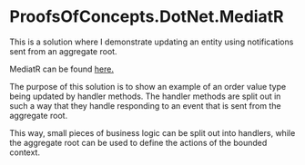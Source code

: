 # ProofsOfConcepts.DotNet.MediatR

This is a solution where I demonstrate updating an entity using notifications sent from an aggregate root.

MediatR can be found [here.](https://github.com/jbogard/MediatR/wiki)

The purpose of this solution is to show an example of an order value type being updated by handler methods. The handler
methods are split out in such a way that they handle responding to an event that is sent from the aggregate root.

This way, small pieces of business logic can be split out into handlers, while the aggregate root can be used to define
the actions of the bounded context.
